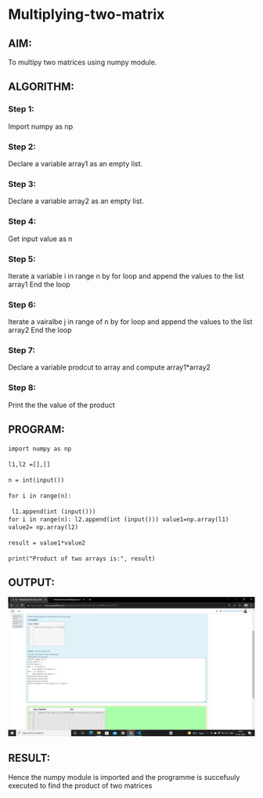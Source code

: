 # Multiplying-two-matrix

## AIM:
To multipy two matrices using numpy module.

## ALGORITHM:

### Step 1:
Import numpy as np

### Step 2:
Declare a variable array1 as an empty list.

### Step 3:
Declare a variable array2 as an empty list.

### Step 4:
Get input value as n

### Step 5:
Iterate a variable i in range n by for loop and append the values to the list array1 End the loop

### Step 6:
Iterate a vairalbe j in range of n by for loop and append the values to the list array2 End the loop

### Step 7:
Declare a variable prodcut to array and compute array1*array2

### Step 8:
Print the the value of the product


## PROGRAM:
```
import numpy as np

l1,l2 =[],[]

n = int(input())

for i in range(n):

 l1.append(int (input()))
for i in range(n): l2.append(int (input())) value1=np.array(l1) value2= np.array(l2)

result = value1*value2

print("Product of two arrays is:", result)
``` 

## OUTPUT:
![git log](n1.png)

## RESULT:
Hence the numpy module is imported and the programme is succefuuly executed to find the product of two matrices

